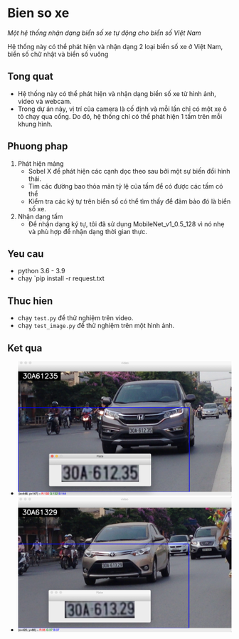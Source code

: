 # Bien so xe
_Một hệ thống nhận dạng biển số xe tự động cho biển số Việt Nam_

Hệ thống này có thể phát hiện và nhận dạng 2 loại biển số xe ở Việt Nam, biển số chữ nhật và biển số vuông

## Tong quat
- Hệ thống này có thể phát hiện và nhận dạng biển số xe từ hình ảnh, video và webcam.
- Trong dự án này, vị trí của camera là cố định và mỗi lần chỉ có một xe ô tô chạy qua cổng. Do đó, hệ thống chỉ có thể phát hiện 1 tấm trên mỗi khung hình.
## Phuong phap
1. Phát hiện mảng
   - Sobel X để phát hiện các cạnh dọc theo sau bởi một sự biến đổi hình thái.
   - Tìm các đường bao thỏa mãn tỷ lệ của tấm để có được các tấm có thể
   - Kiểm tra các ký tự trên biển số có thể tìm thấy để đảm bảo đó là biển số xe.
2. Nhận dạng tấm
   - Để nhận dạng ký tự, tôi đã sử dụng MobileNet_v1_0.5_128 vì nó nhẹ và phù hợp để nhận dạng thời gian thực.

## Yeu cau
- python 3.6 - 3.9
- chạy `pip install -r request.txt

## Thuc hien
- chạy `test.py` để thử nghiệm trên video.
- chạy `test_image.py` để thử nghiệm trên một hình ảnh.
## Ket qua
- ![Demo](https://github.com/Lizst319/Tieu-luan-2/blob/main/screenshot_1.png)
- ![Demo](https://github.com/Lizst319/Tieu-luan-2/blob/main/screenshot_2.png)
